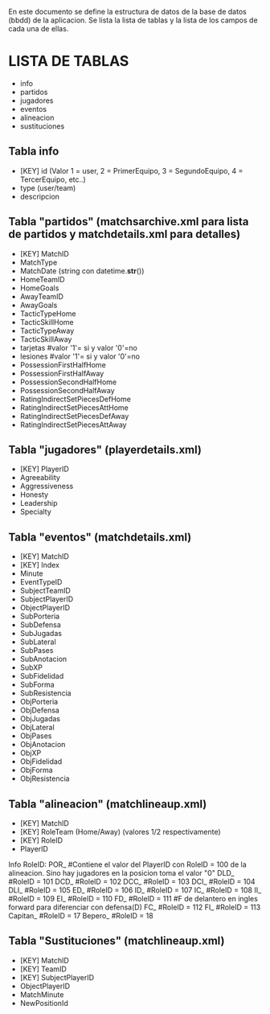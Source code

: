 En este documento se define la estructura de datos de la base de datos (bbdd) de la aplicacion.
Se lista la lista de tablas y la lista de los campos de cada una de ellas.

# LISTA DE TABLAS
- info
- partidos
- jugadores
- eventos
- alineacion
- sustituciones

## Tabla info
- [KEY] id (Valor 1 = user, 2 = PrimerEquipo, 3 = SegundoEquipo, 4 = TercerEquipo, etc..)
- type (user/team)
- descripcion

## Tabla "partidos" (matchsarchive.xml para lista de partidos y matchdetails.xml para detalles)
- [KEY] MatchID
- MatchType
- MatchDate (string con datetime.__str__())
- HomeTeamID
- HomeGoals
- AwayTeamID
- AwayGoals
- TacticTypeHome
- TacticSkillHome
- TacticTypeAway
- TacticSkillAway
- tarjetas #valor '1'= si y valor '0'=no
- lesiones #valor '1'= si y valor '0'=no
- PossessionFirstHalfHome
- PossessionFirstHalfAway
- PossessionSecondHalfHome
- PossessionSecondHalfAway
- RatingIndirectSetPiecesDefHome
- RatingIndirectSetPiecesAttHome
- RatingIndirectSetPiecesDefAway
- RatingIndirectSetPiecesAttAway

## Tabla "jugadores" (playerdetails.xml)
- [KEY] PlayerID
- Agreeability
- Aggressiveness
- Honesty
- Leadership
- Specialty

## Tabla "eventos" (matchdetails.xml)
- [KEY] MatchID
- [KEY] Index
- Minute
- EventTypeID
- SubjectTeamID
- SubjectPlayerID
- ObjectPlayerID
- SubPorteria
- SubDefensa
- SubJugadas
- SubLateral
- SubPases
- SubAnotacion
- SubXP
- SubFidelidad
- SubForma
- SubResistencia
- ObjPorteria
- ObjDefensa
- ObjJugadas
- ObjLateral
- ObjPases
- ObjAnotacion
- ObjXP
- ObjFidelidad
- ObjForma
- ObjResistencia

## Tabla "alineacion" (matchlineaup.xml)
- [KEY] MatchID
- [KEY] RoleTeam (Home/Away) (valores 1/2 respectivamente)
- [KEY] RoleID
- PlayerID

Info RoleID:
    POR_ #Contiene el valor del PlayerID con RoleID = 100 de la alineacion. Sino hay jugadores en la posicion toma el valor "0"
    DLD_ #RoleID = 101
    DCD_ #RoleID = 102
    DCC_ #RoleID = 103
    DCI_ #RoleID = 104
    DLI_ #RoleID = 105
    ED_ #RoleID = 106
    ID_ #RoleID = 107
    IC_ #RoleID = 108
    II_ #RoleID = 109
    EI_ #RoleID = 110
    FD_ #RoleID = 111 #F de delantero en ingles forward para diferenciar con defensa(D)
    FC_ #RoleID = 112
    FI_ #RoleID = 113
    Capitan_ #RoleID = 17
    Bepero_ #RoleID = 18

## Tabla "Sustituciones" (matchlineaup.xml)
- [KEY] MatchID
- [KEY] TeamID
- [KEY] SubjectPlayerID
- ObjectPlayerID
- MatchMinute
- NewPositionId
